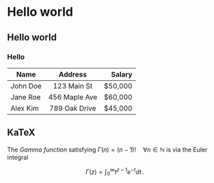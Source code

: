 # Hello world
## Hello world
### Hello 



| Name     |     Address      |   Salary |
|----------|:----------------:|---------:|
| John Doe |   123 Main St    |   $50,000 |
| Jane Roe |  456 Maple Ave   |   $60,000 |
| Alex Kim |  789 Oak Drive   |   $45,000 |

## KaTeX

The *Gamma function* satisfying $\Gamma(n) = (n-1)!\quad\forall n\in\mathbb N$ is via the Euler integral

$$
\Gamma(z) = \int_0^\infty t^{z-1}e^{-t}dt\,.
$$
